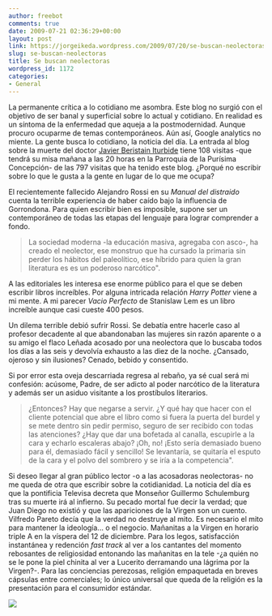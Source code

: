 ```yaml
---
author: freebot
comments: true
date: 2009-07-21 02:36:29+00:00
layout: post
link: https://jorgeikeda.wordpress.com/2009/07/20/se-buscan-neolectoras/
slug: se-buscan-neolectoras
title: Se buscan neolectoras
wordpress_id: 1172
categories:
- General
---
```


La permanente crítica a lo cotidiano me asombra. Este blog no surgió con el objetivo de ser banal y superficial sobre lo actual y cotidiano. En realidad es un síntoma de la enfermedad que aqueja a la postmodernidad. Aunque procuro ocuparme de  temas contemporáneos. Aún así, Google analytics no miente. La gente busca lo cotidiano, la noticia del día. La entrada al blog sobre la muerte del doctor [Javier Beristain Iturbide](http://www.jorgeikeda.com/wordpress/?p=954) tiene 108 visitas -que tendrá su misa mañana a las 20 horas en la Parroquia de la Purísima Concepción- de las 797 visitas que ha tenido este blog. ¿Porqué no escribir sobre lo que le gusta a la gente en lugar de lo que me ocupa?

El recientemente fallecido Alejandro Rossi en su _Manual del distraido_ cuenta la terrible experiencia de haber caído bajo la influencia de Gorrondona. Para quien escribir bien es imposible, supone ser un contemporáneo de todas las etapas del lenguaje para lograr comprender a fondo.




<blockquote>La sociedad moderna -la educación masiva, agregaba con asco-, ha creado el neolector, ese monstruo que ha cursado la primaria sin perder los hábitos del paleolítico, ese híbrido para quien la gran literatura es es un poderoso narcótico".</blockquote>



A las editoriales les interesa ese enorme público para el que se deben escribir libros increíbles. Por alguna intricada relación _Harry Potter_ viene a mi mente. A mi parecer _Vacio Perfecto_ de Stanislaw Lem es un libro increíble aunque casi cueste 400 pesos.

Un dilema terrible debió sufrir Rossi. Se debatía entre hacerle caso al profesor decadente al que abandonaban las mujeres sin razón aparente o a su amigo el flaco Leñada acosado por una neolectora que lo buscaba todos los días a las seis y devolvía exhausto a las diez de la noche. ¿Cansado, ojeroso y sin ilusiones? Cenado, bebido y consentido.

Si por error esta oveja descarriada regresa al rebaño, ya sé cual será mi confesión: acúsome, Padre, de ser adicto al poder narcótico de la literatura y además ser un asiduo visitante a los prostíbulos literarios.





<blockquote>¿Entonces? Hay que negarse a servir. ¿Y qué hay que hacer con el cliente potencial que abre el libro como si fuera la puerta del burdel y se mete dentro sin pedir permiso, seguro de ser recibido con todas las atenciones? ¿Hay que dar una bofetada al canalla, escupirle a la cara y echarlo escaleras abajo? ¡Oh, no! ¡Esto sería demasiado bueno para él, demasiado fácil y sencillo! Se levantaría, se quitaría el esputo de la cara y el polvo del sombrero y se iría a la competencia".</blockquote>







Si deseo llegar al gran público lector -o a las acosadoras neolectoras- no me queda de otra que escribir sobre la cotidianidad.  La noticia del día es que la pontificia Televisa decreta que Monseñor Guillermo Schulemburg tras su muerte irá al infierno. Su pecado mortal fue decir la verdad; que Juan Diego no existió y que las apariciones de la Virgen son un cuento. Vilfredo Pareto decía que la verdad no destruye al mito. Es necesario el mito  para mantener la ideología... o el negocio. Mañanitas a la Virgen en horario triple A en la víspera del 12 de diciembre. Para los legos, satisfacción instantánea y redención _fast track_ al ver a los cantantes del momento rebosantes de religiosidad entonando las mañanitas en la tele -¿a quién no se le pone la piel chinita al ver a Lucerito derramando una lágrima por la Virgen?-. Para las conciencias perezosas, religión empaquetada en breves cápsulas entre comerciales; lo único universal que queda de la religión es la presentación para el consumidor estándar.

[![](http://4.bp.blogspot.com/_iJayHHFD94E/SlQdN3y-_ZI/AAAAAAAACOA/THEjUG1absQ/s400/Chistes-dosis.gif)](http://www.dosisdiarias.com/2009/07/2009-07-08.html)
